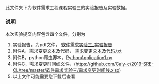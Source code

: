 此文件夹下为软件需求工程课程实验三的实验报告及实验数据。

### 说明

本次实验提交内容包含四个文件，分别为

1. 实验报告，为pdf文件， [软件需求实验三_实验报告](https://github.com/Caiy-c/2019-SRE-CL/tree/master/软件需求实验三/软件需求实验三_实验报告.pdf)
2. 附件A，需求变更文本及代码， [需求变更文本及代码.txt](https://github.com/Caiy-c/2019-SRE-CL/tree/master/软件需求实验三/需求变更文本及代码.txt)
3. 附件B，python爬虫脚本，[PythonApplication1.py](https://github.com/Caiy-c/2019-SRE-CL/tree/master/软件需求实验三/PythonApplication1.py)
4. 附件C，需求变更时间线文件，(https://github.com/Caiy-c/2019-SRE-CL/tree/master/软件需求实验三/需求变更时间线.xlsx)
5. 以上文件可能需要您下载后查看
